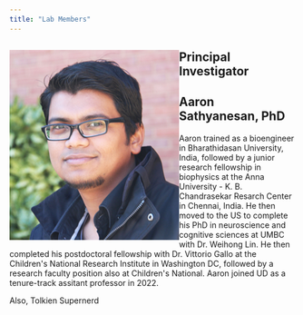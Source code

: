 ```yaml
---
title: "Lab Members"
---
```

<section id="principal investigator">
  <div class="splash-header">
    <div class="splash-image">
      <div style="float: left; margin-right 1em;">
        <img src="asathyanesan.png" />
      </div>
    </div>
    <div class="splash-block">
      <h2>Principal Investigator</h2>
      <h2>Aaron Sathyanesan, PhD </h2>
      <p>Aaron trained as a bioengineer in Bharathidasan University, India, followed by a junior research fellowship in biophysics at the Anna University - K. B. Chandrasekar Resarch Center in Chennai, India. He then moved to the US to complete his PhD in neuroscience and cognitive sciences at UMBC with Dr. Weihong Lin. He then completed his postdoctoral fellowship with Dr. Vittorio Gallo at the Children's National Research Institute in Washington DC, followed by a research faculty position also at Children's National. Aaron joined UD as a tenure-track assitant professor in 2022.</p>
      <p>Also, Tolkien Supernerd</p>
    </div>
  </div>
</section>